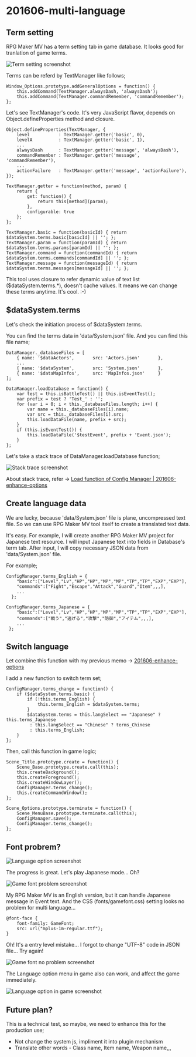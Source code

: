# 201606-multi-language

## Term setting

RPG Maker MV has a term setting tab in game database. It looks good for tranlation of game terms.

![Term setting screenshot](i/201606-multi-language-01.png)

Terms can be referd by TextManager like follows;

    Window_Options.prototype.addGeneralOptions = function() {
        this.addCommand(TextManager.alwaysDash, 'alwaysDash');
        this.addCommand(TextManager.commandRemember, 'commandRemember');
    };

Let's see TextManager's code. It's very JavaScript flavor, depends on Object.defineProperties method and closure.

    Object.defineProperties(TextManager, {
        level           : TextManager.getter('basic', 0),
        levelA          : TextManager.getter('basic', 1),
        ...
        alwaysDash      : TextManager.getter('message', 'alwaysDash'),
        commandRemember : TextManager.getter('message', 'commandRemember'),
        ...
        actionFailure   : TextManager.getter('message', 'actionFailure'),
    });

    TextManager.getter = function(method, param) {
        return {
            get: function() {
                return this[method](param);
            },
            configurable: true
        };
    };

    TextManager.basic = function(basicId) { return $dataSystem.terms.basic[basicId] || ''; };    
    TextManager.param = function(paramId) { return $dataSystem.terms.params[paramId] || ''; };
    TextManager.command = function(commandId) { return $dataSystem.terms.commands[commandId] || ''; };
    TextManager.message = function(messageId) { return $dataSystem.terms.messages[messageId] || ''; };

This tool uses closure to refer dynamic value of text list ($dataSystem.terms.*), doesn't cache values. It means we can change these terms anytime. It's cool. :-)

## $dataSystem.terms

Let's check the initiation process of $dataSystem.terms.

You can find the terms data in 'data/System.json' file. And you can find this file name;

    DataManager._databaseFiles = [
        { name: '$dataActors',       src: 'Actors.json'       },
        ...
        { name: '$dataSystem',       src: 'System.json'       },
        { name: '$dataMapInfos',     src: 'MapInfos.json'     }
    ];

    DataManager.loadDatabase = function() {
        var test = this.isBattleTest() || this.isEventTest();
        var prefix = test ? 'Test_' : '';
        for (var i = 0; i < this._databaseFiles.length; i++) {
            var name = this._databaseFiles[i].name;
            var src = this._databaseFiles[i].src;
            this.loadDataFile(name, prefix + src);
        }
        if (this.isEventTest()) {
            this.loadDataFile('$testEvent', prefix + 'Event.json');
        }
    };

Let's take a stack trace of DataManager.loadDatabase function;

![Stack trace screenshot](i/201606-multi-language-02.png)

About stack trace, refer -> [Load function of Config Manager | 201606-enhance-options](https://github.com/yamachan/jgss-hack/blob/master/memo/201606-enhance-options.md#load-function-of-config-manager)

## Create language data

We are lucky, because 'data/System.json' file is plane, uncompressed text file. So we can use RPG Maker MV tool itself to create a translated text data.

It's easy. For example, I will create another RPG Maker MV project for Japanese text resource. I will input Japanese text into fields in Database's term tab. After input, I will copy necessary JSON data from 'data/System.json' file.

For example;

    ConfigManager.terms_English = {
        "basic":["Level","Lv","HP","HP","MP","MP","TP","TP","EXP","EXP"],
        "commands":["Fight","Escape","Attack","Guard","Item",,,],
        ...
      };

    ConfigManager.terms_Japanese = {
        "basic":["Level","Lv","HP","HP","MP","MP","TP","TP","EXP","EXP"],
        "commands":["戦う","逃げる","攻撃","防御","アイテム",,,],
        ...
     };

## Switch language

Let combine this function with my previous memo -> [201606-enhance-options](https://github.com/yamachan/jgss-hack/blob/master/memo/201606-enhance-options.md)

I add a new function to switch term set;

    ConfigManager.terms_change = function() {
        if ($dataSystem.terms.basic) {
            if (!this.terms_English) {
                this.terms_English = $dataSystem.terms;
            }
            $dataSystem.terms = this.langSelect == "Japanese" ? this.terms_Japanese
             : this.langSelect == "Chinese" ? terms_Chinese
             : this.terms_English;
        }
    };

Then, call this function in game logic;

    Scene_Title.prototype.create = function() {
        Scene_Base.prototype.create.call(this);
        this.createBackground();
        this.createForeground();
        this.createWindowLayer();
        ConfigManager.terms_change();
        this.createCommandWindow();
    };

    Scene_Options.prototype.terminate = function() {
        Scene_MenuBase.prototype.terminate.call(this);
        ConfigManager.save();
        ConfigManager.terms_change();
    };

## Font probrem?

![Language option screenshot](i/201606-multi-language-03.png)

The progress is great. Let's play Japanese mode... Oh?

![Game font problem screenshot](i/201606-multi-language-04.png)

My RPG Maker MV is an English version, but it can handle Japanese message in Event text. And the CSS (fonts/gamefont.css) setting looks no problem for multi language...

    @font-face {
        font-family: GameFont;
        src: url("mplus-1m-regular.ttf");
    }

Oh! It's a entry level mistake... I forgot to change "UTF-8" code in JSON file... Try again!

![Game font no problem screenshot](i/201606-multi-language-05.png)

The Language option menu in game also can work, and affect the game immediately.

![Language option in game screenshot](i/201606-multi-language-06.png)

## Future plan?

This is a technical test, so maybe, we need to enhance this for the production use;

* Not change the system js, impliment it into plugin mechanism
* Translate other words - Class name, Item name, Weapon name,,,
